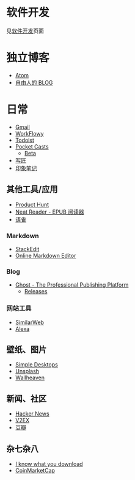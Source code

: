 <!-- TITLE: Bookmarks -->
<!-- SUBTITLE: 收集各种链接 -->

# 软件开发
见[软件开发](/bookmarks/software-development)页面

# 独立博客

* [Atom](https://fixatom.com)
* [自由人的 BLOG](https://ifttl.com)


# 日常
* [Gmail](https://mail.google.com/)
* [WorkFlowy](https://workflowy.com/)
* [Todoist](https://todoist.com)
* [Pocket Casts](https://play.pocketcasts.com)
	* [Beta](https://playbeta.pocketcasts.com/web/)
* [写匠](http://www.aiwriter.cn)
* [印象笔记](https://app.yinxiang.com/)

## 其他工具/应用

* [Product Hunt](https://www.producthunt.com/)
* [Neat Reader - EPUB 阅读器](https://www.neat-reader.cn/)
* [语雀](https://www.yuque.com/)


### Markdown

* [StackEdit](https://stackedit.io/)
* [Online Markdown Editor](https://dillinger.io/)

### Blog

* [Ghost - The Professional Publishing Platform](https://ghost.org/)
	* [Releases](https://github.com/TryGhost/Ghost/releases)

### 网站工具

* [SimilarWeb](https://www.similarweb.com/)
* [Alexa](https://www.alexa.com/siteinfo)

## 壁纸、图片

* [Simple Desktops](http://simpledesktops.com/)
* [Unsplash](https://unsplash.com/)
* [Wallheaven](https://alpha.wallhaven.cc/)

## 新闻、社区

* [Hacker News](https://news.ycombinator.com/)
* [V2EX](https://www.v2ex.com/)
* [豆瓣](https://www.douban.com/)

## 杂七杂八

* [I know what you download](https://iknowwhatyoudownload.com/en/peer/)
* [CoinMarketCap](https://coinmarketcap.com/)